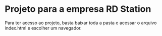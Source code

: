 # Projeto para a empresa RD Station

Para ter acesso ao projeto, basta baixar toda a pasta e acessar o arquivo index.html e escolher um navegador.
